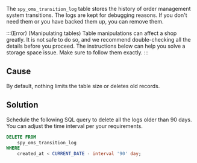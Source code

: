 The `spy_oms_transition_log` table stores the history of order management system transitions. The logs are kept for debugging reasons. If you don't need them or you have backed them up, you can remove them.

:::(Error) (Manipulating tables)
Table manipulations can affect a shop greatly. It is not safe to do so, and we recommend double-checking all the details before you proceed. The instructions below can help you solve a storage space issue. Make sure to follow them exactly.
:::

## Cause
By default, nothing limits the table size or deletes old records.

## Solution
Schedule the following SQL query to delete all the logs older than 90 days. You can adjust the time interval per your requirements.

```sql
DELETE FROM
	spy_oms_transition_log
WHERE
	created_at < CURRENT_DATE - interval '90' day;
```